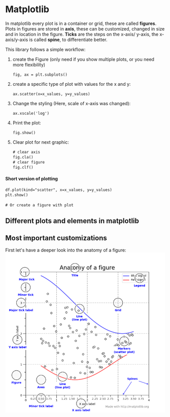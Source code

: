 # Matplotlib
In matplotlib every plot is in a container or grid, these are called **figures**. Plots in figures are stored in **axis**,
these can be customized, changed in size and in location in the figure. **Ticks** are the steps on the x-axis/ y-axis, the
x-axis/y-axis is called **spine**, to differentiate better.

This library follows a simple workflow:
 1. create the Figure (only need if you show multiple plots, or you need more flexibility)
    ```
    fig, ax = plt.subplots()
    ```

 2. create a specific type of plot with values for the x and y:
    ```
    ax.scatter(x=x_values, y=y_values)
    ```
 3. Change the styling (Here, scale of x-axis was changed):
    ```
    ax.xscale('log')
    ```
 4. Print the plot:
    ```
    fig.show()
    ```
 5. Clear plot for next graphic:
    ```
    # clear axis
    fig.cla()
    # clear figure
    fig.clf()
    ``` 
     
#### Short version of plotting
```
df.plot(kind="scatter", x=x_values, y=y_values)
plt.show()

# Or create a figure with plot

```

## Different plots and elements in matplotlib



## Most important customizations
First let's have a deeper look into the anatomy of a figure:
![Anatomy of figure](./img/4xjiuc5k.bmp "Anatomy of figure")